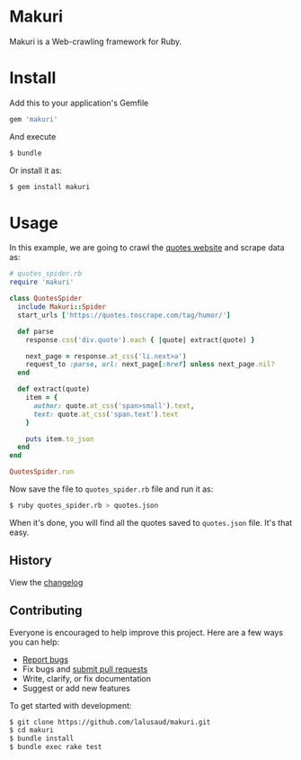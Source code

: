# Makuri

Makuri is a Web-crawling framework for Ruby.

# Install

Add this to your application's Gemfile
```ruby
gem 'makuri'
```
And execute
```sh
$ bundle
```
Or install it as:
```sh
$ gem install makuri
```

# Usage
In this example, we are going to crawl the [quotes website](https://quotes.toscrape.com) and scrape data as:
```ruby
# quotes_spider.rb
require 'makuri'

class QuotesSpider
  include Makuri::Spider
  start_urls ['https://quotes.toscrape.com/tag/humor/']

  def parse
    response.css('div.quote').each { |quote| extract(quote) }

    next_page = response.at_css('li.next>a')
    request_to :parse, url: next_page[:href] unless next_page.nil?
  end

  def extract(quote)
    item = {
      author: quote.at_css('span>small').text,
      text: quote.at_css('span.text').text
    }

    puts item.to_json
  end
end

QuotesSpider.run
```
Now save the file to ```quotes_spider.rb``` file and run it as:
```sh
$ ruby quotes_spider.rb > quotes.json
```
When it's done, you will find all the quotes saved to ```quotes.json``` file. It's that easy.

## History

View the [changelog](https://github.com/lalusaud/makuri/blob/main/CHANGELOG.md)

## Contributing

Everyone is encouraged to help improve this project. Here are a few ways you can help:

- [Report bugs](https://github.com/lalusaud/makuri/issues)
- Fix bugs and [submit pull requests](https://github.com/lalusaud/makuri/pulls)
- Write, clarify, or fix documentation
- Suggest or add new features

To get started with development:

```sh
$ git clone https://github.com/lalusaud/makuri.git
$ cd makuri
$ bundle install
$ bundle exec rake test
```
